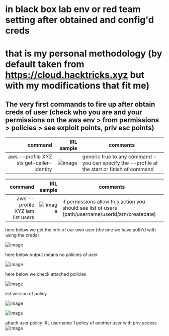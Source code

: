 # in black box lab env or red team setting after obtained and config'd creds 
# that is my personal methodology (by default taken from https://cloud.hacktricks.xyz but with my modifications that fit me)

## The very first commands to fire up after obtain creds of user (check who you are and your permissions on the aws env > from permissions > policies > see exploit points, priv esc points)

| command | IRL sample | comments | 
|-----:|---------------:|---------------|
|aws --profile XYZ sts get-caller-identity| ![image](https://github.com/user-attachments/assets/63860e9e-35a7-4409-b3f7-8446ae91f0e9) | generic true to any command - you can specify the --profile at the start or finish of command|   


| command | IRL sample | comments | 
|-----:|---------------:|---------------|
|aws --profile XYZ iam list users| ![image](https://github.com/user-attachments/assets/f8038ce5-c25b-4851-a260-7e4a93fe3c3c) | if permissions allow this action you should see list of users (path/username/userid/arn/createdate) |   


here below we get the info of our own user (the one we have auth'd with using the creds) 

![image](https://github.com/user-attachments/assets/06b2aeac-8189-490e-b381-03ef234e0a9d)

here below output means no policies of user 

![image](https://github.com/user-attachments/assets/a6f5397f-9ab4-4227-aef5-ce85886a8d7e)

here below we check attached policies 

![image](https://github.com/user-attachments/assets/4ebe35b0-52f0-4727-9ffc-9ed3ad1b9826)

list version of policy 

![image](https://github.com/user-attachments/assets/49a00e02-5768-47dc-8faa-7125108f42a7)

![image](https://github.com/user-attachments/assets/cc6d572b-32f2-4f6b-8e64-6835dcf4e73e)


attach user policy IRL username 1 policy of another user with priv access
![image](https://github.com/user-attachments/assets/4c03ed46-4631-4d19-86e5-b242c82628f0)

